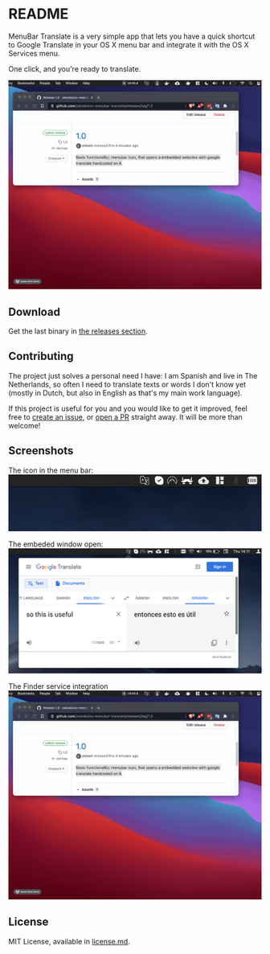 # README #

MenuBar Translate is a very simple app that lets you have a quick shortcut to Google Translate in your OS X menu bar and integrate it with the OS X Services menu.

One click, and you're ready to translate.

![](Docs/service-demo.gif)

## Download

Get the last binary in [the releases section](https://github.com/zetxek/osx-menubar-translate/releases).

## Contributing

The project just solves a personal need I have: I am Spanish and live in The Netherlands, so often I need to translate texts or words I don't know yet (mostly in Dutch, but also in English as that's my main work language).

If this project is useful for you and you would like to get it improved, feel free to [create an issue](https://github.com/zetxek/osx-menubar-translate/issues), or [open a PR](https://github.com/zetxek/osx-menubar-translate/pulls) straight away. It will be more than welcome!

## Screenshots
The icon in the menu bar:
![](Resources/closed.png)

The embeded window open:
![](Resources/open.png)

The Finder service integration 
![](Docs/service-demo.gif)


## License

MIT License, available in [license.md](license.md).
